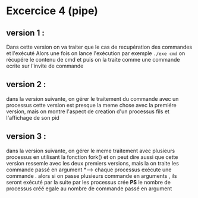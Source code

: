 # Excercice 4 (pipe)
##      version 1 :
Dans cette version on va traiter que le cas de recupération des commandes et l'exécuté
Alors une fois on lance l'exécution par exemple `./exe cmd`
on récupére le contenu de cmd et puis on la traite comme une commande ecrite sur l'invite de commande

##      version 2 :

dans la version suivante, on gérer le traitement du commande avec un processus
cette version est presque la meme chose avec la premiére version, mais on montre
l'aspect de creation d'un processus fils et l'affichage de son pid

##      version 3 :

dans la version suivante, on gérer le meme traitement  avec plusieurs processus en utilisant la fonction fork()
et on peut dire aussi que cette version ressemle avec les deux premiers versions, mais la on traite les commande passé en argument
*--> chaque processus exécute une commande .
alors si on passe plusieurs commande en arguments , ils seront exécuté par la suite par les processus crée
**PS** le nombre de processus créé egale au nombre de commande passé en argument
